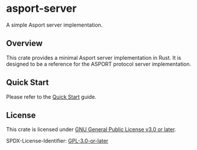# asport-server

A simple Asport server implementation.

## Overview

This crate provides a minimal Asport server implementation in Rust. It is designed to be a reference for the ASPORT protocol server implementation.

## Quick Start

Please refer to the [Quick Start](https://github.com/AkinoKaede/asport/blob/main/QUICK_START.md) guide.

## License
This crate is licensed under [GNU General Public License v3.0 or later](https://github.com/AkinoKaede/asport/blob/main/LICENSE).

SPDX-License-Identifier: [GPL-3.0-or-later](https://spdx.org/licenses/GPL-3.0-or-later.html)